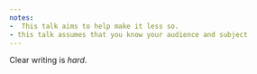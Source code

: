 ```yaml
---
notes:
-  This talk aims to help make it less so.
- this talk assumes that you know your audience and subject
---
```


Clear writing is *hard*.